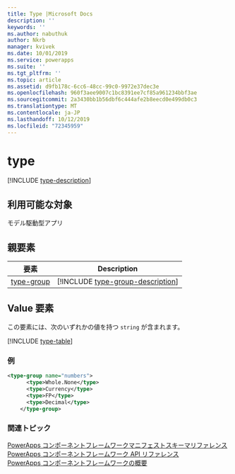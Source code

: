 ```yaml
---
title: Type |Microsoft Docs
description: ''
keywords: ''
ms.author: nabuthuk
author: Nkrb
manager: kvivek
ms.date: 10/01/2019
ms.service: powerapps
ms.suite: ''
ms.tgt_pltfrm: ''
ms.topic: article
ms.assetid: d9fb178c-6cc6-48cc-99c0-9972e37dec3e
ms.openlocfilehash: 960f3aee9007c1bc8391ee7cf85a961234bbf3ae
ms.sourcegitcommit: 2a3430bb1b56dbf6c444afe2b8eecd0e499db0c3
ms.translationtype: MT
ms.contentlocale: ja-JP
ms.lasthandoff: 10/12/2019
ms.locfileid: "72345959"
---
```

# <a name="type"></a>type

[!INCLUDE [type-description](includes/type-description.md)]

## <a name="available-for"></a>利用可能な対象

モデル駆動型アプリ

## <a name="parent-elements"></a>親要素

|要素|Description|
|--|--|
|[type-group](type-group.md)|[!INCLUDE [type-group-description](includes/type-group-description.md)]|

## <a name="value-element"></a>Value 要素

この要素には、次のいずれかの値を持つ `string` が含まれます。

[!INCLUDE [type-table](includes/type-table.md)]

### <a name="example"></a>例

```XML
<type-group name="numbers">
      <type>Whole.None</type>
      <type>Currency</type>
      <type>FP</type>
      <type>Decimal</type>
    </type-group>
```

### <a name="related-topics"></a>関連トピック

[PowerApps コンポーネントフレームワークマニフェストスキーマリファレンス](index.md)<br/>
[PowerApps コンポーネントフレームワーク API リファレンス](../reference/index.md)<br/>
[PowerApps コンポーネントフレームワークの概要](../overview.md)